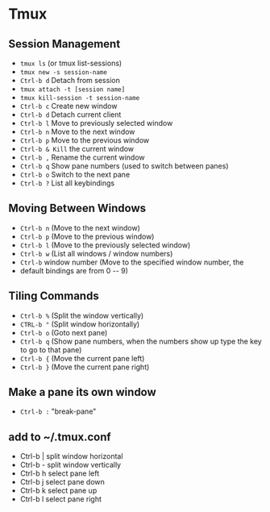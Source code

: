 # Tmux

## Session Management
- `tmux ls` (or tmux list-sessions)
- `tmux new -s session-name`
- `Ctrl-b d` Detach from session
- `tmux attach -t [session name]`
- `tmux kill-session -t session-name`
- `Ctrl-b c` Create new window
- `Ctrl-b d` Detach current client
- `Ctrl-b l` Move to previously selected window
- `Ctrl-b n` Move to the next window
- `Ctrl-b p` Move to the previous window
- `Ctrl-b & Kill` the current window
- `Ctrl-b ,` Rename the current window
- `Ctrl-b q` Show pane numbers (used to switch between panes)
- `Ctrl-b o` Switch to the next pane
- `Ctrl-b ?` List all keybindings

## Moving Between Windows
- `Ctrl-b n` (Move to the next window)
- `Ctrl-b p` (Move to the previous window)
- `Ctrl-b l` (Move to the previously selected window)
- `Ctrl-b w` (List all windows / window numbers)
- `Ctrl-b` window number (Move to the specified window number, the
- default bindings are from 0 -- 9)

## Tiling Commands
- `Ctrl-b %` (Split the window vertically)
- `CTRL-b "` (Split window horizontally)
- `Ctrl-b o` (Goto next pane)
- `Ctrl-b q` (Show pane numbers, when the numbers show up type the key to go to that pane)
- `Ctrl-b {` (Move the current pane left)
- `Ctrl-b }` (Move the current pane right)

## Make a pane its own window
- `Ctrl-b :` "break-pane"

## add to ~/.tmux.conf
- Ctrl-b | split window horizontal
- Ctrl-b - split window vertically
- Ctrl-b h select pane left
- Ctrl-b j select pane down
- Ctrl-b k select pane up
- Ctrl-b l select pane right
